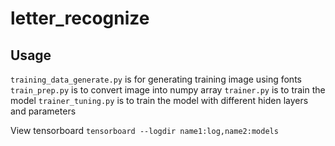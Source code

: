 # letter_recognize
 
## Usage
`training_data_generate.py` is for generating training image using fonts
`train_prep.py` is to convert image into numpy array
`trainer.py` is to train the model
`trainer_tuning.py` is to train the model with different hiden layers and parameters


View tensorboard
`tensorboard --logdir name1:log,name2:models`